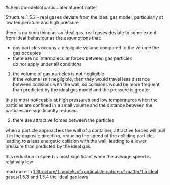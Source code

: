 #chem #modelsofparticulatenatureofmatter  
  
Structure 1.5.2 - real gases deviate from the ideal gas model, particularly at low temperature and high pressure  
  
there is no such thing as an ideal gas. real gases deviate to some extent from ideal behaviour as the assumptions that:  
- gas particles occupy a negligible volume compared to the volume the gas occupies  
- there are no intermolecular forces between gas particles  
do not apply under all conditions  
  
1. the volume of gas particles is not negligible  
if the volume isn't negligible, then they would travel less distance between collisions with the wall, so collisions would be more frequent than predicted by the ideal gas model and the pressure is greater.  
  
this is most noticeable at high pressures and low temperatures when the particles are confined in a small volume and the distance between the particles are significantly reduced.  
  
2. there are attractive forces between the particles  
  
when a particle approaches the wall of a container, attractive forces will pull it in the opposite direction, reducing the speed of the colliding particle, leading to a less energetic collision with the wall, leading to a lower pressure than predicted by the ideal gas.  
  
this reduction in speed is most significant when the average speed is relatively low  
  
read more in [1 Structure/1 models of particulate nature of matter/1.5 ideal gases/1.5.3 and 1.5.4 the ideal gas laws](/1%20Structure/1%20models%20of%20particulate%20nature%20of%20matter/1.5%20ideal%20gases/1.5.3%20and%201.5.4%20the%20ideal%20gas%20laws.md)